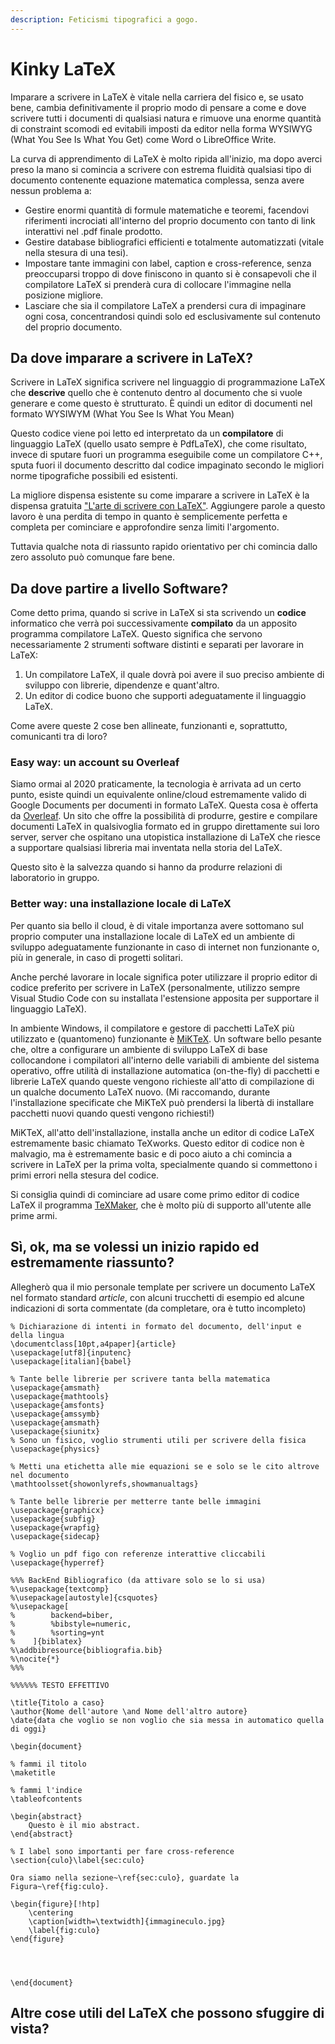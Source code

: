 ```yaml
---
description: Feticismi tipografici a gogo.
---
```


# Kinky LaTeX

Imparare a scrivere in LaTeX è vitale nella carriera del fisico e, se usato bene, cambia definitivamente il proprio modo di pensare a come e dove scrivere tutti i documenti di qualsiasi natura e rimuove una enorme quantità di constraint scomodi ed evitabili imposti da editor nella forma WYSIWYG \(What You See Is What You Get\) come Word o LibreOffice Write.

La curva di apprendimento di LaTeX è molto ripida all'inizio, ma dopo averci preso la mano si comincia a scrivere con estrema fluidità qualsiasi tipo di documento contenente equazione matematica complessa, senza avere nessun problema a:

* Gestire enormi quantità di formule matematiche e teoremi, facendovi riferimenti incrociati all'interno del proprio documento con tanto di link interattivi nel .pdf finale prodotto.
* Gestire database bibliografici efficienti e totalmente automatizzati \(vitale nella stesura di una tesi\).
* Impostare tante immagini con label, caption e cross-reference, senza preoccuparsi troppo di dove finiscono in quanto si è consapevoli che il compilatore LaTeX si prenderà cura di collocare l'immagine nella posizione migliore.
* Lasciare che sia il compilatore LaTeX a prendersi cura di impaginare ogni cosa, concentrandosi quindi solo ed esclusivamente sul contenuto del proprio documento.

## Da dove imparare a scrivere in LaTeX?

Scrivere in LaTeX significa scrivere nel linguaggio di programmazione LaTeX che **descrive** quello che è contenuto dentro al documento che si vuole generare e come questo è strutturato. È quindi un editor di documenti nel formato WYSIWYM \(What You See Is What You Mean\)

Questo codice viene poi letto ed interpretato da un **compilatore** di linguaggio LaTeX \(quello usato sempre è PdfLaTeX\), che come risultato, invece di sputare fuori un programma eseguibile come un compilatore C++, sputa fuori il documento descritto dal codice impaginato secondo le migliori norme tipografiche possibili ed esistenti.

La migliore dispensa esistente su come imparare a scrivere in LaTeX è la dispensa gratuita ["L'arte di scrivere con LaTeX"](http://www.lorenzopantieri.net/LaTeX_files/ArteLaTeX.pdf). Aggiungere parole a questo lavoro è una perdita di tempo in quanto è semplicemente perfetta e completa per cominciare e approfondire senza limiti l'argomento.

Tuttavia qualche nota di riassunto rapido orientativo per chi comincia dallo zero assoluto può comunque fare bene.

## Da dove partire a livello Software?

Come detto prima, quando si scrive in LaTeX si sta scrivendo un **codice** informatico che verrà poi successivamente **compilato** da un apposito programma compilatore LaTeX. Questo significa che servono necessariamente 2 strumenti software distinti e separati per lavorare in LaTeX:

1. Un compilatore LaTeX, il quale dovrà poi avere il suo preciso ambiente di sviluppo con librerie, dipendenze e quant'altro.
2. Un editor di codice buono che supporti adeguatamente il linguaggio LaTeX.

Come avere queste 2 cose ben allineate, funzionanti e, soprattutto, comunicanti tra di loro?

### Easy way: un account su Overleaf

Siamo ormai al 2020 praticamente, la tecnologia è arrivata ad un certo punto, esiste quindi un equivalente online/cloud estremamente valido di Google Documents per documenti in formato LaTeX. Questa cosa è offerta da [Overleaf](https://www.overleaf.com/). Un sito che offre la possibilità di produrre, gestire e compilare documenti LaTeX in qualsivoglia formato ed in gruppo direttamente sui loro server, server che ospitano una utopistica installazione di LaTeX che riesce a supportare qualsiasi libreria mai inventata nella storia del LaTeX.

Questo sito è la salvezza quando si hanno da produrre relazioni di laboratorio in gruppo.

### Better way: una installazione locale di LaTeX

Per quanto sia bello il cloud, è di vitale importanza avere sottomano sul proprio computer una installazione locale di LaTeX ed un ambiente di sviluppo adeguatamente funzionante in caso di internet non funzionante o, più in generale, in caso di progetti solitari.

Anche perché lavorare in locale significa poter utilizzare il proprio editor di codice preferito per scrivere in LaTeX \(personalmente, utilizzo sempre Visual Studio Code con su installata l'estensione apposita per supportare il linguaggio LaTeX\).

In ambiente Windows, il compilatore e gestore di pacchetti LaTeX più utilizzato e \(quantomeno\) funzionante è [MiKTeX](https://miktex.org/). Un software bello pesante che, oltre a configurare un ambiente di sviluppo LaTeX di base collocandone i compilatori all'interno delle variabili di ambiente del sistema operativo, offre utilità di installazione automatica \(on-the-fly\) di pacchetti e librerie LaTeX quando queste vengono richieste all'atto di compilazione di un qualche documento LaTeX nuovo. \(Mi raccomando, durante l'installazione specificate che MiKTeX può prendersi la libertà di installare pacchetti nuovi quando questi vengono richiesti!\)

MiKTeX, all'atto dell'installazione, installa anche un editor di codice LaTeX estremamente basic chiamato TeXworks. Questo editor di codice non è malvagio, ma è estremamente basic e di poco aiuto a chi comincia a scrivere in LaTeX per la prima volta, specialmente quando si commettono i primi errori nella stesura del codice.

Si consiglia quindi di cominciare ad usare come primo editor di codice LaTeX il programma [TeXMaker](http://www.xm1math.net/texmaker/), che è molto più di supporto all'utente alle prime armi.

## Sì, ok, ma se volessi un inizio rapido ed estremamente riassunto?

Allegherò qua il mio personale template per scrivere un documento LaTeX nel formato standard _article_, con alcuni trucchetti di esempio ed alcune indicazioni di sorta commentate \(da completare, ora è tutto incompleto\)

```text
% Dichiarazione di intenti in formato del documento, dell'input e della lingua
\documentclass[10pt,a4paper]{article}
\usepackage[utf8]{inputenc}
\usepackage[italian]{babel}

% Tante belle librerie per scrivere tanta bella matematica
\usepackage{amsmath}
\usepackage{mathtools}
\usepackage{amsfonts}
\usepackage{amssymb}
\usepackage{amsmath}
\usepackage{siunitx}
% Sono un fisico, voglio strumenti utili per scrivere della fisica
\usepackage{physics}

% Metti una etichetta alle mie equazioni se e solo se le cito altrove nel documento
\mathtoolsset{showonlyrefs,showmanualtags}

% Tante belle librerie per metterre tante belle immagini
\usepackage{graphicx}
\usepackage{subfig}
\usepackage{wrapfig}
\usepackage{sidecap}

% Voglio un pdf figo con referenze interattive cliccabili
\usepackage{hyperref}

%%% BackEnd Bibliografico (da attivare solo se lo si usa)
%\usepackage{textcomp}
%\usepackage[autostyle]{csquotes}
%\usepackage[
%        backend=biber,
%        %bibstyle=numeric,
%        %sorting=ynt
%    ]{biblatex}
%\addbibresource{bibliografia.bib}
%\nocite{*}
%%%

%%%%%% TESTO EFFETTIVO

\title{Titolo a caso}
\author{Nome dell'autore \and Nome dell'altro autore}
\date{data che voglio se non voglio che sia messa in automatico quella di oggi}

\begin{document}

% fammi il titolo
\maketitle

% fammi l'indice
\tableofcontents

\begin{abstract}
    Questo è il mio abstract.
\end{abstract}

% I label sono importanti per fare cross-reference
\section{culo}\label{sec:culo}

Ora siamo nella sezione~\ref{sec:culo}, guardate la Figura~\ref{fig:culo}.

\begin{figure}[!htp]
    \centering
    \caption[width=\textwidth]{immagineculo.jpg}
    \label{fig:culo}
\end{figure}




\end{document}
```

## Altre cose utili del LaTeX che possono sfuggire di vista?

